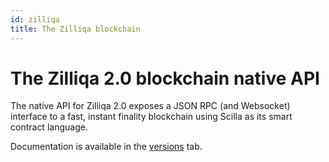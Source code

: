 ```yaml
---
id: zilliqa
title: The Zilliqa blockchain
---
```


<!-- markdownlint-disable MD013 MD025 -->

# The Zilliqa 2.0 blockchain native API

The native API for Zilliqa 2.0 exposes a JSON RPC (and Websocket) interface to a fast, instant finality blockchain using Scilla as its smart contract language.

Documentation is available in the [versions](../versions/index.md) tab.
